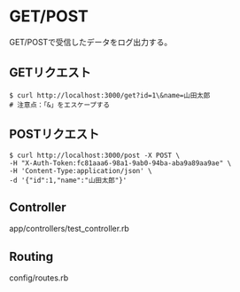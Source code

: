 # GET/POST
GET/POSTで受信したデータをログ出力する。

## GETリクエスト
```
$ curl http://localhost:3000/get?id=1\&name=山田太郎
# 注意点：「&」をエスケープする
```

## POSTリクエスト
```
$ curl http://localhost:3000/post -X POST \
-H "X-Auth-Token:fc81aaa6-98a1-9ab0-94ba-aba9a89aa9ae" \
-H 'Content-Type:application/json' \
-d '{"id":1,"name":"山田太郎"}'
```

## Controller
app/controllers/test_controller.rb

## Routing
config/routes.rb
